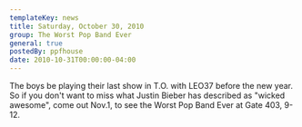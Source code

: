 ```yaml
---
templateKey: news
title: Saturday, October 30, 2010
group: The Worst Pop Band Ever
general: true
postedBy: ppfhouse
date: 2010-10-31T00:00:00-04:00
---
```

The boys be playing their last show in T.O. with LEO37 before the new year. So if you don't want to miss what Justin Bieber has described as "wicked awesome", come out Nov.1, to see the Worst Pop Band Ever at Gate 403, 9-12.